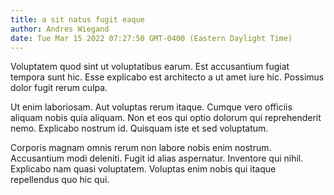 ```yaml
---
title: a sit natus fugit eaque
author: Andres Wiegand
date: Tue Mar 15 2022 07:27:50 GMT-0400 (Eastern Daylight Time)
---
```

Voluptatem quod sint ut voluptatibus earum. Est accusantium fugiat tempora sunt hic. Esse explicabo est architecto a ut amet iure hic. Possimus dolor fugit rerum culpa.

 Ut enim laboriosam. Aut voluptas rerum itaque. Cumque vero officiis aliquam nobis quia aliquam. Non et eos qui optio dolorum qui reprehenderit nemo. Explicabo nostrum id. Quisquam iste et sed voluptatum.

 Corporis magnam omnis rerum non labore nobis enim nostrum. Accusantium modi deleniti. Fugit id alias aspernatur. Inventore qui nihil. Explicabo nam quasi voluptatem. Voluptas enim nobis qui itaque repellendus quo hic qui.